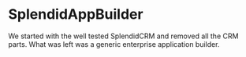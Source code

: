 # SplendidAppBuilder
We started with the well tested SplendidCRM and removed all the CRM parts. What was left was a generic enterprise application builder.
